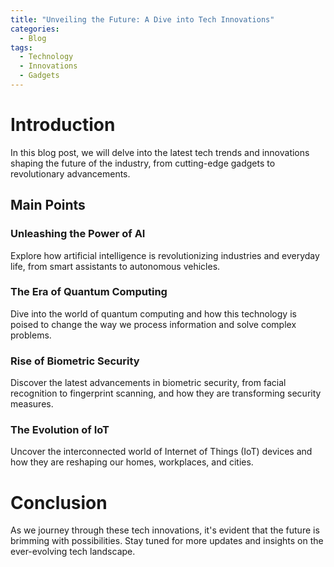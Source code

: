 ```yaml
---
title: "Unveiling the Future: A Dive into Tech Innovations"
categories:
  - Blog
tags:
  - Technology
  - Innovations
  - Gadgets
---
```


# Introduction
In this blog post, we will delve into the latest tech trends and innovations shaping the future of the industry, from cutting-edge gadgets to revolutionary advancements.

## Main Points
### Unleashing the Power of AI
Explore how artificial intelligence is revolutionizing industries and everyday life, from smart assistants to autonomous vehicles.

### The Era of Quantum Computing
Dive into the world of quantum computing and how this technology is poised to change the way we process information and solve complex problems.

### Rise of Biometric Security
Discover the latest advancements in biometric security, from facial recognition to fingerprint scanning, and how they are transforming security measures.

### The Evolution of IoT
Uncover the interconnected world of Internet of Things (IoT) devices and how they are reshaping our homes, workplaces, and cities.

# Conclusion
As we journey through these tech innovations, it's evident that the future is brimming with possibilities. Stay tuned for more updates and insights on the ever-evolving tech landscape.